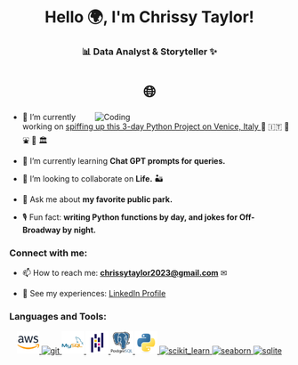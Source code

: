 <h1 align="center">Hello 🌍, I'm Chrissy Taylor! </h1>
<h3 align="center"> 📊 Data Analyst & Storyteller ✨ </h3>
<h1 align="center"> 🌐  </h1>
<img align="right" alt="Coding" width="350" src="https://media4.giphy.com/media/v1.Y2lkPTc5MGI3NjExMGI5ZmY5M2UzOGQwNDM1Y2M5YzM0NWIxNzdjYTk1NDExYTkxYjkyYSZlcD12MV9pbnRlcm5hbF9naWZzX2dpZklkJmN0PWc/JWuBH9rCO2uZuHBFpm/giphy.gif">

- 🎯 I’m currently working on [ spiffing up this 3-day Python Project on Venice, Italy ](https://github.com/chrissy-taylor/Venice_Italy_AirBnB/) 🤌 🇮🇹 🍝 ⛲ 🛶 🏛️

- 🌱 I’m currently learning **Chat GPT prompts for queries.**

- 👥 I’m looking to collaborate on **Life.** 🏜

- 💬 Ask me about **my favorite public park.**

- 🎙️ Fun fact: **writing Python functions by day, and jokes for Off-Broadway by night.** 

<h3 align="left">Connect with me:</h3>
<p align="left">
</p>

- 📫 How to reach me:  **chrissytaylor2023@gmail.com** ✉

- 📄 See my experiences: [ LinkedIn Profile ](https://www.linkedin.com/in/chrissytaylor2023/)

<h3 align="left">Languages and Tools:</h3>
<p align="center"> <a href="https://aws.amazon.com" target="_blank" rel="noreferrer"> <img src="https://raw.githubusercontent.com/devicons/devicon/master/icons/amazonwebservices/amazonwebservices-original-wordmark.svg" alt="aws" width="40" height="40"/> </a> <a href="https://git-scm.com/" target="_blank" rel="noreferrer"> <img src="https://www.vectorlogo.zone/logos/git-scm/git-scm-icon.svg" alt="git" width="40" height="40"/> </a> <a href="https://www.mysql.com/" target="_blank" rel="noreferrer"> <img src="https://raw.githubusercontent.com/devicons/devicon/master/icons/mysql/mysql-original-wordmark.svg" alt="mysql" width="40" height="40"/> </a> <a href="https://pandas.pydata.org/" target="_blank" rel="noreferrer"> <img src="https://raw.githubusercontent.com/devicons/devicon/2ae2a900d2f041da66e950e4d48052658d850630/icons/pandas/pandas-original.svg" alt="pandas" width="40" height="40"/> </a> <a href="https://www.postgresql.org" target="_blank" rel="noreferrer"> <img src="https://raw.githubusercontent.com/devicons/devicon/master/icons/postgresql/postgresql-original-wordmark.svg" alt="postgresql" width="40" height="40"/> </a> <a href="https://www.python.org" target="_blank" rel="noreferrer"> <img src="https://raw.githubusercontent.com/devicons/devicon/master/icons/python/python-original.svg" alt="python" width="40" height="40"/> </a> <a href="https://scikit-learn.org/" target="_blank" rel="noreferrer"> <img src="https://upload.wikimedia.org/wikipedia/commons/0/05/Scikit_learn_logo_small.svg" alt="scikit_learn" width="40" height="40"/> </a> <a href="https://seaborn.pydata.org/" target="_blank" rel="noreferrer"> <img src="https://seaborn.pydata.org/_images/logo-mark-lightbg.svg" alt="seaborn" width="40" height="40"/> </a> <a href="https://www.sqlite.org/" target="_blank" rel="noreferrer"> <img src="https://www.vectorlogo.zone/logos/sqlite/sqlite-icon.svg" alt="sqlite" width="40" height="40"/> </a> </p>
